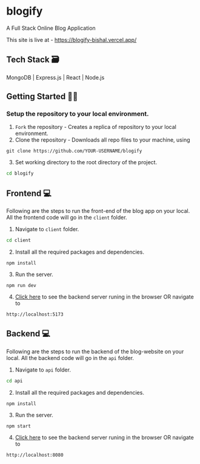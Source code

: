 # blogify
A Full Stack Online Blog Application

This site is live at - https://blogify-bishal.vercel.app/
<br />

## Tech Stack 🗃
MongoDB | Express.js | React | Node.js

##  Getting Started 👨‍💻
### Setup the repository to your local environment.

1. `Fork` the repository  - Creates a replica of repository to your local environment.
2. Clone the repository - Downloads all repo files to your machine, using
  ```git
  git clone https://github.com/YOUR-USERNAME/blogify
  ``` 
3. Set working directory to the root directory of the project.
  ```sh
  cd blogify
  ```

## Frontend 💻

Following are the steps to run the front-end of the blog app on your local. All the frontend code will go in the `client` folder.

1. Navigate to `client` folder.
  ```sh
  cd client
  ```
2. Install all the required packages and dependencies.
  ```node
  npm install
  ```
3. Run the server.
  ```node
  npm run dev
  ```
4. [Click here](http://localhost:5173) to see the backend server runing in the browser OR navigate to
  ```text
  http://localhost:5173
  ```

## Backend 💻

Following are the steps to run the backend of the blog-website on your local. All the backend code will go in the `api` folder.

1. Navigate to `api` folder.
  ```sh
  cd api
  ```
2. Install all the required packages and dependencies.
  ```node
  npm install
  ```
3. Run the server.
  ```node
  npm start
  ```
4. [Click here](http://localhost:8080) to see the backend server runing in the browser OR navigate to
  ```text
  http://localhost:8080
  ```
